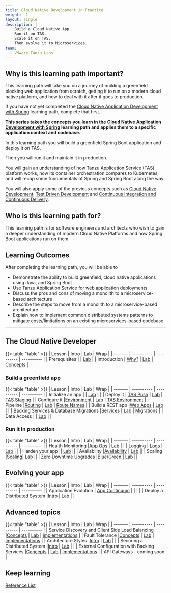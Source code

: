```yaml
---
title: Cloud Native Development in Practice
weight: -1
layout: single
description: |
    Build a Cloud Native App.
    Run it on TAS.
    Scale it on TAS.
    Then evolve it to Microservices.
team:
  - VMware Tanzu Labs
---
```


## Why is this learning path important?

This learning path will take you on a journey of building a
greenfield blocking web application from scratch,
getting it to run on a modern cloud native platform,
and how to deal with it after it goes to production.

If you have not yet completed the
[Cloud Native Application Development with Spring](../cloud-native-development/) learning path,
complete that first.

**This series takes the concepts you learn in the**
**[Cloud Native Application Development with Spring](../cloud-native-development/) learning path**
**and applies them to a specific application context and**
**codebase.**

In this learning path you will build a greenfield Spring Boot
application and deploy it on TAS.

Then you will run it and maintain it in production.

You will gain an understanding of how Tanzu Application Service (TAS)
platform works,
how its container orchestration compares to Kubernetes,
and will recap some fundamentals of Spring and Spring Boot along the
way.

You will also apply some of the previous concepts such as
[Cloud Native Development](../cloud-native-development/),
[Test Driven Development](../application-development/test-driven-development/)
and
[Continuous Integration and Continuous Delivery](../../guides/ci-cd/ci-cd-what-is/).

## Who is this learning path for?

This learning path is for software engineers and architects who wish to
gain a deeper understanding of modern Cloud Native Platforms and how
Spring Boot applications run on them.

## Learning Outcomes

After completing the learning path, you will be able to

-   Demonstrate the ability to build greenfield, cloud native
    applications using Java, and Spring Boot
-   Use Tanzu Application Service for web application deployments
-   Discuss the pros and cons of moving a monolith to a
    microservice-based architecture
-   Describe the steps to move from a monolith to a microservice-based
    architecture
-   Explain how to implement common distributed systems patterns to
    mitigate costs/limitations on an existing microservices-based
    codebase

----

## The Cloud Native Developer

{{< table "table" >}}
| Lesson | Intro | Lab | Wrap |
| ------- | ---------- | ---------- | ---------- |
| Prerequisites | | [Lab](./prereq/) |
| Introduction | [Why?](https://docs.google.com/presentation/d/16TP2QgOiYvU6ZcOJ1nhha2UlgETdR2AoO5mXiMCdsFE/present) | [Lab](./intro/) | [Concepts](https://docs.google.com/presentation/d/18XyFmx1SoHU03arGPNVNfplJDxEKSi6dXdl5U_Atylk/present#slide=id.ge9c23810de_0_0) |

### Build a greenfield app

{{< table "table" >}}
| Lesson | Intro | Lab | Wrap |
| ------- | ---------- | ---------- | ---------- |
| Initialize an app | | [Lab](./spring-boot-app-build/) | |
| Deploy it | [TAS Push](https://docs.google.com/presentation/d/1J5pgV7DvHMcdTzg_ndIXtS-NgIXF-nreTDefjHSOlyY/present#slide=id.gb53c81140d_0_61) | [Lab](./spring-boot-app-deploy/) | [TAS Staging](https://docs.google.com/presentation/d/1gWulATqi0WvV7SUEbAK3qVbNW80Y2pplsCD4NGy-fFE/present#slide=id.ge70b517444_0_0) |
| Configure it |[Environment](https://docs.google.com/presentation/d/1Sy5EvqCLPHSv1zJ8NyPyza4oAANn1qxYCeiyJclQgZ0/present#slide=id.ge9c860dbf9_0_0) | [Lab](./configure-app/) | [TAS Environment](https://docs.google.com/presentation/d/1s8bT9cpfMWXluYkCZHVUB9jKUmfG-ODzj2P1nZsBVaY/present#slide=id.ge9c860dc14_0_0) |
| Pipeline |[Routing](https://docs.google.com/presentation/d/1pAL1pL-KtQT4RUiAE4DdeFedzW-9U1V9Joq2hiukzho/present#slide=id.gb53c81140d_0_51) | [Lab](./pipelines/) | [Route Names](./route-naming/) |
| Build a REST app |[Web Apps](https://docs.google.com/presentation/d/17UWVwjWNjP3H0i8jCXybCyB7qC_N7gesq3vCj1aUsag/present#slide=id.gd58f40471a_2_0) | [Lab](./spring-mvc/) | |
| Backing Services & Database Migrations |[Services](https://docs.google.com/presentation/d/1I0PCgsBnsbz_EOfWSpNhcdb73xCd-Zj1g-h3IGe3ox4/present#slide=id.gae083b4822_0_215) | [Lab](./database-migrations/) | [Migrations](https://docs.google.com/presentation/d/15DO2A_raKVbPh7qGjXQ9Hi79NFwZdsImHu04jNlsC54/present#slide=id.gae083b4822_0_14) |
| Data Access | | [Lab](./jdbc-template/) | |

### Run it in production

{{< table "table" >}}
| Lesson | Intro | Lab | Wrap |
| ------- | ---------- | ---------- | ---------- |
| Health Monitoring |[App Ops](https://docs.google.com/presentation/d/142gpNZqTNHT3YcaOB3pJeXUM9Q8BrwULmoKwJ344RuM/present#slide=id.ge9cac6b3d8_0_0) | [Lab](./health-monitoring/) | |
| Logging | [Logs](https://docs.google.com/presentation/d/1XiqxrGlLZ-OccP7HX7DoLn39xvq86NhWbBvgTrAyGRw/present#slide=id.ge9cac6b442_0_0) | [Lab](./logs/) | |
| Harden your app || [Lab](./harden/) ||
| Availability |[Availability](https://docs.google.com/presentation/d/1FmUnMpbKKqnIH0y4CxDjB7Vzn7nY0hiGaWngYN6F1oU/present#slide=id.ge9cac6b40d_0_0) | [Lab](./availability/) ||
| Scaling |[Scaling](https://docs.google.com/presentation/d/1CAHQc2DPZHGGoS7cyYkzSchQgDQsd4UKg_olQs6LpUk/present#slide=id.ge9cac6b4b4_0_0)| [Lab](./scaling) ||
| Zero Downtime Upgrades |[Blue/Green](https://docs.google.com/presentation/d/1XeACqEoDSpII-nKpQhbE_6RbXGNCCFP-ivwIBmdXCyE/present#slide=id.ge9cac6b512_0_0) | [Lab](./rolling-upgrades/) ||

## Evolving your app

{{< table "table" >}}
| Lesson | Intro | Lab | Wrap |
| ------- | ---------- | ---------- | ---------- |
| Application Evolution | [App Continuum](https://courses.education.pivotal.io/appcontinuum) | | | |
| Deploy a Distributed System |[Intro](https://docs.google.com/presentation/d/1IFXGBBBHKGJcS9mEWHaPodUXYq9hVEjiUXPSv6MTWyg/present#slide=id.ge9cac6b4e4_0_0) | [Lab](./deploy-distributed-system/) | |

## Advanced topics

{{< table "table" >}}
| Lesson | Intro | Lab | Wrap |
| ------- | ---------- | ---------- | ---------- |
| Service Discovery and Client Side Load Balancing |[Concepts](https://docs.google.com/presentation/d/14P89lCFrS5Jcql1HA1lxrspMUGKnsc8R1VOQWcMUPLs/present#slide=id.ge9ceda5589_0_0) | [Lab](./service-discovery/) | [Implementations](https://docs.google.com/presentation/d/1DncxQ8_EXbhUO284pnojaC7Z_DYnGIQ5AaU8OulUrMM/present#slide=id.ge9ceda5589_0_0) |
| Fault Tolerance |[Concepts](https://docs.google.com/presentation/d/1rErojSPHhbDNnOnFKLvrchwLcF4_lhH_Jri2QWG_rTc/present#slide=id.ge9ceda5682_0_0) | [Lab](./fault-tolerance/) | [Implementations](https://docs.google.com/presentation/d/11jngtQWW23wmnwl_Bmt7DWpEaxIEZPLgCfcaMue9tY4/present#slide=id.ge9ceda5682_0_0) |
| Architecture Styles |[Intro](https://docs.google.com/presentation/d/1fq0pnLTkSSXg9WF0y0IVVeqSm3bYPWoaF7EVcEQscQY/present#slide=id.ge9ceda56f4_0_0) | [Lab](./arch-styles/) | |
| Securing a Distributed System |[Intro](https://docs.google.com/presentation/d/1arad8h_mRiX_NAbUC8hx7qeZAHeTKTU5y88yPbNYRqg/present#slide=id.ge9ceda571c_0_0) | [Lab](./security/) | |
| External Configuration with Backing Services |[Concepts](https://docs.google.com/presentation/d/1Bo4KkHS0830-qbZV5d_TmbBdnbWuHSotVHAuUEFD_8c/present#slide=id.ge9cf28d82d_0_0) | [Lab](./external-config-backing-service/) | [Implementations](https://docs.google.com/presentation/d/1W6slax9Hu0tbbHrqlAVI4IlOegAuK-Dqxow182Hh37M/present#slide=id.ge9cf28d82d_0_0) |
| API Gateways - coming soon |

## Keep learning

[Reference List](./references/)
